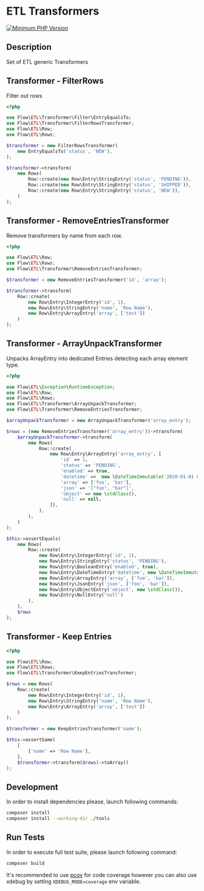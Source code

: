 # ETL Transformers

[![Minimum PHP Version](https://img.shields.io/badge/php-%3E%3D%207.4-8892BF.svg)](https://php.net/)

## Description

Set of ETL generic Transformers

## Transformer - FilterRows

Filter out rows

```php 
<?php

use Flow\ETL\Transformer\Filter\EntryEqualsTo;
use Flow\ETL\Transformer\FilterRowsTransformer;
use Flow\ETL\Row;
use Flow\ETL\Rows;

$transformer = new FilterRowsTransformer(
    new EntryEqualsTo('status', 'NEW'),
);

$transformer->transform(
    new Rows(
        Row::create(new Row\Entry\StringEntry('status', 'PENDING')),
        Row::create(new Row\Entry\StringEntry('status', 'SHIPPED')),
        Row::create(new Row\Entry\StringEntry('status', 'NEW')),
    )
);

```

## Transformer - RemoveEntriesTransformer

Remove transformers by name from each row.

```php
<?php

use Flow\ETL\Row;
use Flow\ETL\Rows;
use Flow\ETL\Transformer\RemoveEntriesTransformer;

$transformer = new RemoveEntriesTransformer('id', 'array');

$transformer->transform(
    Row::create(
        new Row\Entry\IntegerEntry('id', 1),
        new Row\Entry\StringEntry('name', 'Row Name'),
        new Row\Entry\ArrayEntry('array', ['test'])
    )
);
```

## Transformer - ArrayUnpackTransformer

Unpacks ArrayEntry into dedicated Entries detecting each array element type.

```php
<?php

use Flow\ETL\Exception\RuntimeException;
use Flow\ETL\Row;
use Flow\ETL\Rows;
use Flow\ETL\Transformer\ArrayUnpackTransformer;
use Flow\ETL\Transformer\RemoveEntriesTransformer;

$arrayUnpackTransformer = new ArrayUnpackTransformer('array_entry');

$rows = (new RemoveEntriesTransformer('array_entry'))->transform(
    $arrayUnpackTransformer->transform(
        new Rows(
            Row::create(
                new Row\Entry\ArrayEntry('array_entry', [
                    'id' => 1,
                    'status' => 'PENDING',
                    'enabled' => true,
                    'datetime' =>  new \DateTimeImmutable('2020-01-01 00:00:00 UTC'),
                    'array' => ['foo', 'bar'],
                    'json' => '["foo", "bar"]',
                    'object' => new \stdClass(),
                    'null' => null,
                ]),
            ),
        ),
    )
);

$this->assertEquals(
    new Rows(
        Row::create(
            new Row\Entry\IntegerEntry('id', 1),
            new Row\Entry\StringEntry('status', 'PENDING'),
            new Row\Entry\BooleanEntry('enabled', true),
            new Row\Entry\DateTimeEntry('datetime', new \DateTimeImmutable('2020-01-01 00:00:00 UTC')),
            new Row\Entry\ArrayEntry('array', ['foo', 'bar']),
            new Row\Entry\JsonEntry('json', ['foo', 'bar']),
            new Row\Entry\ObjectEntry('object', new \stdClass()),
            new Row\Entry\NullEntry('null')
        ),
    ),
    $rows
);
```

## Transformer - Keep Entries

```php
<?php

use Flow\ETL\Row;
use Flow\ETL\Rows;
use Flow\ETL\Transformer\KeepEntriesTransformer;

$rows = new Rows(
    Row::create(
        new Row\Entry\IntegerEntry('id', 1),
        new Row\Entry\StringEntry('name', 'Row Name'),
        new Row\Entry\ArrayEntry('array', ['test'])
    )
);

$transformer = new KeepEntriesTransformer('name');

$this->assertSame(
    [
        ['name' => 'Row Name'],
    ],
    $transformer->transform($rows)->toArray()
);
```


## Development

In order to install dependencies please, launch following commands:

```bash
composer install
composer install --working-dir ./tools
```

## Run Tests

In order to execute full test suite, please launch following command:

```bash
composer build
```

It's recommended to use [pcov](https://pecl.php.net/package/pcov) for code coverage however you can also use
xdebug by setting `XDEBUG_MODE=coverage` env variable.
